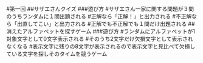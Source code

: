 #第一回
##サザエさんクイズ
###遊び方
#サザエさん一家に関する問題が３問のうちランダムに１問出題される
#正解なら「正解！」と出力される
#不正解なら「出直してこい」と出力される
#正解でも不正解でも１問だけ出題される
##消えたアルファベットを探すゲーム
###遊び方
#ランダムにアルファベットが1対象文字として0文字表示される
#そのうち2文字だけ欠損文字として表示されなくなる
#表示文字に残りの8文字が表示されるので表示文字と見比べて欠損している文字を探しそのタイムを競うゲーム